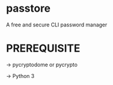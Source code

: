 # passtore
A free and secure CLI password manager

# PREREQUISITE

-> pycryptodome or pycrypto

-> Python 3
